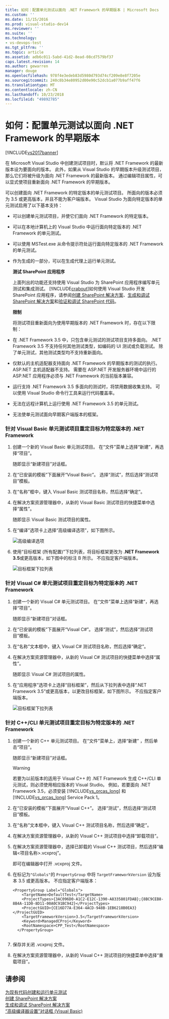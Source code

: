 ```yaml
---
title: 如何：配置单元测试以面向 .NET Framework 的早期版本 | Microsoft Docs
ms.custom: ''
ms.date: 11/15/2016
ms.prod: visual-studio-dev14
ms.reviewer: ''
ms.suite: ''
ms.technology:
- vs-devops-test
ms.tgt_pltfrm: ''
ms.topic: article
ms.assetid: adb6c011-5abd-41d2-8ead-08cd7579bf37
caps.latest.revision: 14
ms.author: gewarren
manager: douge
ms.openlocfilehash: 978f4e3edeb83d5980d793d74cf209e8e8f7205e
ms.sourcegitcommit: 240c8b34e80952d00e90c52dcb1a077b9aff47f6
ms.translationtype: MT
ms.contentlocale: zh-CN
ms.lasthandoff: 10/23/2018
ms.locfileid: "49892785"
---
```

# <a name="how-to-configure-unit-tests-to-target-an-earlier-version-of-the-net-framework"></a>如何：配置单元测试以面向 .NET Framework 的早期版本
[!INCLUDE[vs2017banner](../includes/vs2017banner.md)]

在 Microsoft Visual Studio 中创建测试项目时，默认将 .NET Framework 的最新版本设为要面向的版本。 此外，如果从 Visual Studio 的早期版本升级测试项目，那么它们将被升级为面向 .NET Framework 的最新版本。 通过编辑项目属性，可以显式使项目重新面向 .NET Framework 的早期版本。  
  
 可以创建面向 .NET Framework 的特定版本的单元测试项目。 所面向的版本必须为 3.5 或更高版本，并且不能为客户端版本。 Visual Studio 为面向特定版本的单元测试启用了以下基本支持：  
  
- 可以创建单元测试项目，并使它们面向 .NET Framework 的特定版本。  
  
- 可以在本地计算机上的 Visual Studio 中运行面向特定版本的 .NET Framework 的单元测试。  
  
- 可以使用 MSTest.exe 从命令提示符处运行面向特定版本的 .NET Framework 的单元测试。  
  
- 作为生成的一部分，可以在生成代理上运行单元测试。  
  
  **测试 SharePoint 应用程序**  
  
  上面列出的功能还支持使用 Visual Studio 为 SharePoint 应用程序编写单元测试和集成测试。 [!INCLUDE[crabout](../includes/crabout-md.md)]如何使用 Visual Studio 开发 SharePoint 应用程序，请参阅[创建 SharePoint 解决方案](http://msdn.microsoft.com/library/4bfb1e59-97c9-4594-93f8-3068b4eb9631)、[生成和调试 SharePoint 解决方案](http://msdn.microsoft.com/library/c9e7c9ab-4eb3-40cd-a9b9-6c2a896f70ae)和[验证和调试 SharePoint 代码](http://msdn.microsoft.com/library/b5f3bce2-6a51-41b1-a292-9e384bae420c)。  
  
  **限制**  
  
  将测试项目重新面向为使用早期版本的 .NET Framework 时，存在以下限制：  
  
- 在 .NET Framework 3.5 中，只包含单元测试的测试项目支持多面向。 .NET Framework 3.5 不支持任何其他测试类型，如编码的 UI 测试或负载测试。 除了单元测试，其他测试类型均不支持重新面向。  
  
- 仅默认的主机适配器支持面向 .NET Framework 的早期版本的测试的执行。 ASP.NET 主机适配器不支持。 需要在 ASP.NET 开发服务器环境中运行的 ASP.NET 应用程序必须与 .NET Framework 的当前版本兼容。  
  
- 运行支持 .NET Framework 3.5 多面向的测试时，将禁用数据收集支持。 可以使用 Visual Studio 命令行工具来运行代码覆盖率。  
  
- 无法在远程计算机上运行使用 .NET Framework 3.5 的单元测试。  
  
- 无法使单元测试面向早期客户端版本的框架。  
  
### <a name="re-targeting-to-a-specific-version-of-the-net-framework-for-visual-basic-unit-test-projects"></a>针对 Visual Basic 单元测试项目重定目标为特定版本的 .NET Framework   
  
1.  创建一个新的 Visual Basic 单元测试项目。 在“文件”菜单上选择“新建”，再选择“项目”。  
  
     随即显示“新建项目”对话框。  
  
2.  在“已安装的模板”下面展开“Visual Basic”。 选择“测试”，然后选择“测试项目”模板。  
  
3.  在“名称”框中，键入 Visual Basic 测试项目名称，然后选择“确定”。  
  
4.  在解决方案资源管理器中，从新的 Visual Basic 测试项目的快捷菜单中选择“属性”。  
  
     随即显示 Visual Basic 测试项目的属性。  
  
5.  在“编译”选项卡上选择“高级编译选项”，如下图所示。  
  
     ![高级编译选项](../test/media/howtoconfigureunittest35frameworka.png "HowToConfigureUnitTest35FrameworkA")  
  
6.  使用“目标框架 (所有配置)”下拉列表，将目标框架更改为 **.NET Framework 3.5**或更高版本，如下图中的标注 B 所示。 不应指定客户端版本。  
  
     ![目标框架下拉列表](../test/media/howtoconfigureunitest35frameworkstepb.png "HowToConfigureUniTest35FrameworkStepB")  
  
### <a name="re-targeting-to-a-specific-version-of-the-net-framework-for-visual-c-unit-test-projects"></a>针对 Visual C# 单元测试项目重定目标为特定版本的 .NET Framework  
  
1.  创建一个新的 Visual C# 单元测试项目。 在“文件”菜单上选择“新建”，再选择“项目”。  
  
     随即显示“新建项目”对话框。  
  
2.  在“已安装的模板”下面展开“Visual C#”。 选择“测试”，然后选择“测试项目”模板。  
  
3.  在“名称”文本框中，键入 Visual C# 测试项目名称，然后选择“确定”。  
  
4.  在解决方案资源管理器中，从新的 Visual C# 测试项目的快捷菜单中选择“属性”。  
  
     随即显示 Visual C# 测试项目的属性。  
  
5.  在“应用程序”选项卡上选择“目标框架”，然后从下拉列表中选择“.NET Framework 3.5”或更高版本，以更改目标框架，如下图所示。 不应指定客户端版本。  
  
     ![目标框架下拉列表](../test/media/howtoconfigureunittest35frameworkcsharp.png "HowToConfigureUnitTest35FrameworkCSharp")  
  
### <a name="re-targeting-to-a-specific-version-of-the-net-framework-for-ccli-unit-test-projects"></a>针对 C++/CLI 单元测试项目重定目标为特定版本的 .NET Framework   
  
1.  创建一个新的 C++ 单元测试项目。 在“文件”菜单上，选择“新建” ，然后单击“项目”。  
  
     随即显示“新建项目”对话框。  
  
    > [!WARNING]
    >  若要为以前版本的适用于 Visual C++ 的 .NET Framework 生成 C++/CLI 单元测试，则必须使用相应版本的 Visual Studio。 例如，若要面向 .NET Framework 3.5，必须安装 [!INCLUDE[vs_orcas_long](../includes/vs-orcas-long-md.md)] 和 [!INCLUDE[vs_orcas_long](../includes/vs-orcas-long-md.md)] Service Pack 1。  
  
2.  在“已安装的模板”下面展开“Visual C++”。 选择“测试”，然后选择“测试项目”模板。  
  
3.  在“名称”文本框中，键入 Visual C++ 测试项目名称，然后选择“确定”。  
  
4.  在解决方案资源管理器中，从新的 Visual C++ 测试项目中选择“卸载项目”。  
  
5.  在解决方案资源管理器中，选择已卸载的 Visual C++ 测试项目，然后选择“编辑\<项目名称>.vcxproj”。  
  
     即可在编辑器中打开 .vcxproj 文件。  
  
6.  在标记为`"Globals"`的 `PropertyGroup` 中将 `TargetFrameworkVersion` 设为版本 3.5 或更高版本。 不应指定客户端版本：  
  
    ```  
    <PropertyGroup Label="Globals">  
        <TargetName>DefaultTest</TargetName>  
        <ProjectTypes>{3AC096D0-A1C2-E12C-1390-A8335801FDAB};{8BC9CEB8-8B4A-11D0-8D11-00A0C91BC942}</ProjectTypes>  
        <ProjectGUID>{CE16D77A-E364-4ACD-948B-1EB6218B0EA3}</ProjectGUID>  
        <TargetFrameworkVersion>3.5</TargetFrameworkVersion>  
        <Keyword>ManagedCProj</Keyword>  
        <RootNamespace>CPP_Test</RootNamespace>  
      </PropertyGroup>  
  
    ```  
  
7.  保存并关闭 .vcxproj 文件。  
  
8.  在解决方案资源管理器中，从新的 Visual C++ 测试项目的快捷菜单中选择“重载项目”。  
  
## <a name="see-also"></a>请参阅  
 [为现有代码创建和运行单元测试](http://msdn.microsoft.com/en-us/e8370b93-085b-41c9-8dec-655bd886f173)   
 [创建 SharePoint 解决方案](http://msdn.microsoft.com/library/4bfb1e59-97c9-4594-93f8-3068b4eb9631)   
 [生成和调试 SharePoint 解决方案](http://msdn.microsoft.com/library/c9e7c9ab-4eb3-40cd-a9b9-6c2a896f70ae)   
 [“高级编译器设置”对话框 (Visual Basic)](../ide/reference/advanced-compiler-settings-dialog-box-visual-basic.md)



